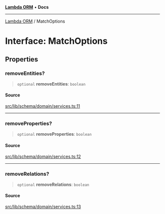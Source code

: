 [**Lambda ORM**](../README.md) • **Docs**

***

[Lambda ORM](../README.md) / MatchOptions

# Interface: MatchOptions

## Properties

### removeEntities?

> `optional` **removeEntities**: `boolean`

#### Source

[src/lib/schema/domain/services.ts:11](https://github.com/lambda-orm/lambdaorm-base/blob/e3a7772bb5fa4082532c38729067cbcb8dfa89b9/src/lib/schema/domain/services.ts#L11)

***

### removeProperties?

> `optional` **removeProperties**: `boolean`

#### Source

[src/lib/schema/domain/services.ts:12](https://github.com/lambda-orm/lambdaorm-base/blob/e3a7772bb5fa4082532c38729067cbcb8dfa89b9/src/lib/schema/domain/services.ts#L12)

***

### removeRelations?

> `optional` **removeRelations**: `boolean`

#### Source

[src/lib/schema/domain/services.ts:13](https://github.com/lambda-orm/lambdaorm-base/blob/e3a7772bb5fa4082532c38729067cbcb8dfa89b9/src/lib/schema/domain/services.ts#L13)

